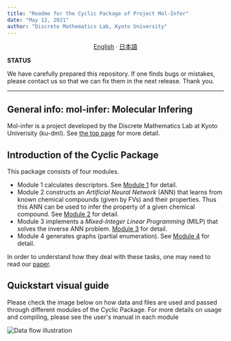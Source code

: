 ```yaml
---
title: "Readme for the Cyclic Package of Project Mol-Infer"
date: "May 12, 2021"
author: "Discrete Mathematics Lab, Kyoto University"
---
```


<p align="center">
  <a href="/Cyclic/README.md">English</a>
  ·
  <a href="/Cyclic/README_jp.md">日本語</a>
</p>

**STATUS**

We have carefully prepared this repository. If one finds bugs or mistakes, please contact us so that we can fix them
in the next release. Thank you.

---

## General info: mol-infer: Molecular Infering

Mol-infer is a project developed by the Discrete Mathematics Lab at Kyoto Univerisity (ku-dml). See [the top page](https://github.com/ku-dml/mol-infer) for more detail.

## Introduction of the Cyclic Package

This package consists of four modules.

+ Module 1 calculates descriptors. See [Module 1](Module_1/) for detail.
+ Module 2 constructs an *Artificial Neural Network* (ANN) that learns from known chemical compounds (given by FVs) and their properties. Thus this ANN can be used to infer the property of a given chemical compound. See [Module 2](Module_2/) for detail.
+ Module 3 implements a *Mixed-Integer Linear Programming* (MILP) that solves the inverse ANN problem.
[Module 3](Module_3/) for detail.
+ Module 4 generates graphs (partial enumeration). See [Module 4](Module_4/) for detail.

In order to understand how they deal with these tasks, one may need to read our [paper](https://arxiv.org/abs/2010.09203).

## Quickstart visual guide

Please check the image below on how data and files are used and passed through different modules
of the Cyclic Package.
For more details on usage and compiling, please see the user's manual in each module

![Data flow illustration](/Cyclic/doc/cyclic_flow.png)
